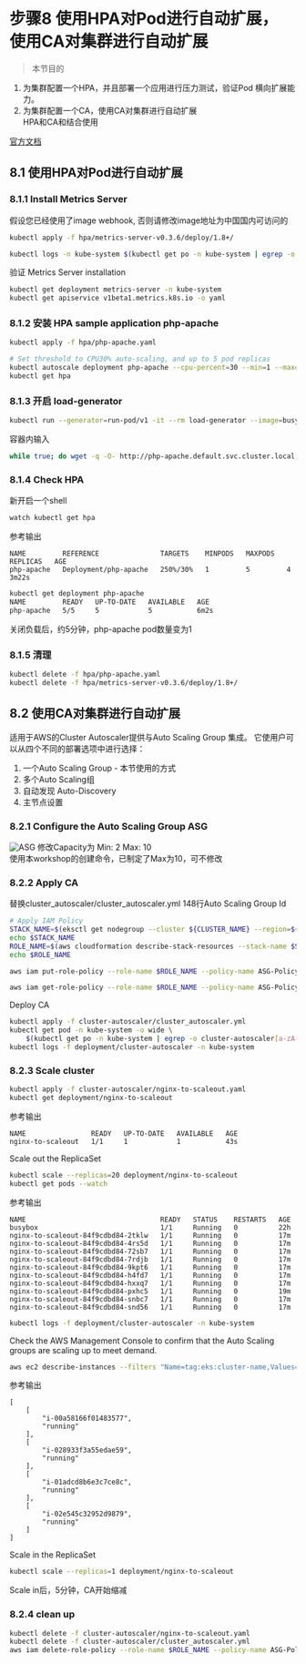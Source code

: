 # 步骤8 使用HPA对Pod进行自动扩展， 使用CA对集群进行自动扩展

> 本节目的
1. 为集群配置一个HPA，并且部署一个应用进行压力测试，验证Pod 横向扩展能力。
2. 为集群配置一个CA，使用CA对集群进行自动扩展  
HPA和CA和结合使用

[官方文档](https://kubernetes.io/docs/tasks/run-application/horizontal-pod-autoscale-walkthrough/#increase-load)

## 8.1 使用HPA对Pod进行自动扩展

### 8.1.1 Install Metrics Server
假设您已经使用了image webhook, 否则请修改image地址为中国国内可访问的
```bash
kubectl apply -f hpa/metrics-server-v0.3.6/deploy/1.8+/
```
```bash
kubectl logs -n kube-system $(kubectl get po -n kube-system | egrep -o metrics-server[a-zA-Z0-9-]+)
```
验证 Metrics Server installation
```bash
kubectl get deployment metrics-server -n kube-system
kubectl get apiservice v1beta1.metrics.k8s.io -o yaml
```

### 8.1.2 安装 HPA sample application php-apache
```bash
kubectl apply -f hpa/php-apache.yaml

# Set threshold to CPU30% auto-scaling, and up to 5 pod replicas
kubectl autoscale deployment php-apache --cpu-percent=30 --min=1 --max=5
kubectl get hpa
```

### 8.1.3 开启 load-generator
```bash
kubectl run --generator=run-pod/v1 -it --rm load-generator --image=busybox /bin/sh
```
容器内输入
```bash
while true; do wget -q -O- http://php-apache.default.svc.cluster.local; done
```

### 8.1.4 Check HPA  
新开启一个shell
```bash
watch kubectl get hpa
```
参考输出
```
NAME         REFERENCE               TARGETS    MINPODS   MAXPODS   REPLICAS   AGE
php-apache   Deployment/php-apache   250%/30%   1         5         4          3m22s
```
```bash
kubectl get deployment php-apache
NAME         READY   UP-TO-DATE   AVAILABLE   AGE
php-apache   5/5     5            5           6m2s
```
关闭负载后，约5分钟，php-apache pod数量变为1
### 8.1.5 清理
```bash
kubectl delete -f hpa/php-apache.yaml
kubectl delete -f hpa/metrics-server-v0.3.6/deploy/1.8+/
```

## 8.2 使用CA对集群进行自动扩展

适用于AWS的Cluster Autoscaler提供与Auto Scaling Group 集成。 它使用户可以从四个不同的部署选项中进行选择：
1. 一个Auto Scaling Group - 本节使用的方式
2. 多个Auto Scaling组
3. 自动发现 Auto-Discovery
4. 主节点设置

### 8.2.1 Configure the Auto Scaling Group ASG
![ASG](media/cluster-asg.png)
修改Capacity为 Min: 2 Max: 10  
使用本workshop的创建命令，已制定了Max为10，可不修改

### 8.2.2 Apply CA
替换cluster_autoscaler/cluster_autoscaler.yml 148行Auto Scaling Group Id
```bash
# Apply IAM Policy
STACK_NAME=$(eksctl get nodegroup --cluster ${CLUSTER_NAME} --region=${AWS_REGION} -o json | jq -r '.[].StackName')
echo $STACK_NAME
ROLE_NAME=$(aws cloudformation describe-stack-resources --stack-name $STACK_NAME --region=${AWS_REGION} | jq -r '.StackResources[] | select(.ResourceType=="AWS::IAM::Role") | .PhysicalResourceId')
echo $ROLE_NAME

aws iam put-role-policy --role-name $ROLE_NAME --policy-name ASG-Policy-For-Worker --policy-document file://./cluster-autoscaler/k8s-asg-policy.json --region ${AWS_REGION}

aws iam get-role-policy --role-name $ROLE_NAME --policy-name ASG-Policy-For-Worker --region ${AWS_REGION}
```
Deploy CA
```bash
kubectl apply -f cluster-autoscaler/cluster_autoscaler.yml
kubectl get pod -n kube-system -o wide \
    $(kubectl get po -n kube-system | egrep -o cluster-autoscaler[a-zA-Z0-9-]+)
kubectl logs -f deployment/cluster-autoscaler -n kube-system
```

### 8.2.3 Scale cluster
```bash
kubectl apply -f cluster-autoscaler/nginx-to-scaleout.yaml
kubectl get deployment/nginx-to-scaleout
```
参考输出
```
NAME                READY   UP-TO-DATE   AVAILABLE   AGE
nginx-to-scaleout   1/1     1            1           43s
```
Scale out the ReplicaSet
```bash
kubectl scale --replicas=20 deployment/nginx-to-scaleout
kubectl get pods --watch
```
参考输出
```
NAME                                 READY   STATUS    RESTARTS   AGE
busybox                              1/1     Running   0          22h
nginx-to-scaleout-84f9cdbd84-2tklw   1/1     Running   0          17m
nginx-to-scaleout-84f9cdbd84-4rs5d   1/1     Running   0          17m
nginx-to-scaleout-84f9cdbd84-72sb7   1/1     Running   0          17m
nginx-to-scaleout-84f9cdbd84-7rdjb   1/1     Running   0          17m
nginx-to-scaleout-84f9cdbd84-9kpt6   1/1     Running   0          17m
nginx-to-scaleout-84f9cdbd84-h4fd7   1/1     Running   0          17m
nginx-to-scaleout-84f9cdbd84-hxxq7   1/1     Running   0          17m
nginx-to-scaleout-84f9cdbd84-pxhc5   1/1     Running   0          19m
nginx-to-scaleout-84f9cdbd84-snbc7   1/1     Running   0          17m
nginx-to-scaleout-84f9cdbd84-snd56   1/1     Running   0          17m
```
```bash
kubectl logs -f deployment/cluster-autoscaler -n kube-system
```
Check the AWS Management Console to confirm that the Auto Scaling groups are scaling up to meet demand.
```bash 
aws ec2 describe-instances --filters "Name=tag:eks:cluster-name,Values=${CLUSTER_NAME}" --query "Reservations[].Instances[].[InstanceId,State.Name]" --region ${AWS_REGION}
```
参考输出
```
[
    [
        "i-00a58166f01483577",
        "running"
    ],
    [
        "i-028933f3a55edae59",
        "running"
    ],
    [
        "i-01adcd8b6e3c7ce8c",
        "running"
    ],
    [
        "i-02e545c32952d9879",
        "running"
    ]
]
```
Scale in the ReplicaSet
```bash
kubectl scale --replicas=1 deployment/nginx-to-scaleout
```
Scale in后，5分钟，CA开始缩减
### 8.2.4 clean up
```bash
kubectl delete -f cluster-autoscaler/nginx-to-scaleout.yaml
kubectl delete -f cluster-autoscaler/cluster_autoscaler.yml
aws iam delete-role-policy --role-name $ROLE_NAME --policy-name ASG-Policy-For-Worker --region ${AWS_REGION}
```
